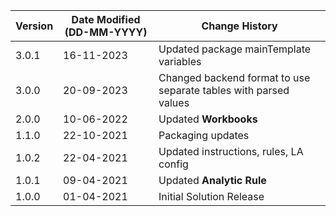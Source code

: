 | **Version** | **Date Modified (DD-MM-YYYY)** | **Change History**                                                 |
|-------------|--------------------------------|--------------------------------------------------------------------|
| 3.0.1       | 16-11-2023                     | Updated package mainTemplate variables                             |
| 3.0.0       | 20-09-2023                     | Changed backend format to use separate tables with parsed values   |
| 2.0.0       | 10-06-2022                     | Updated **Workbooks**                                               | 
| 1.1.0       | 22-10-2021                     | Packaging updates                                                  |
| 1.0.2       | 22-04-2021                     | Updated instructions, rules, LA config                              |
| 1.0.1       | 09-04-2021                     | Updated **Analytic Rule**                                           |
| 1.0.0       | 01-04-2021                     | Initial Solution Release                                           |
